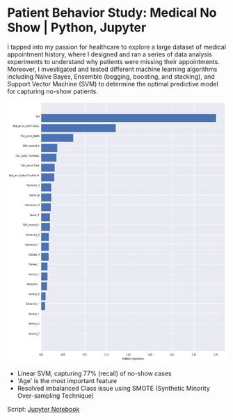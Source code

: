 # Patient Behavior Study: Medical No Show | Python, Jupyter
I tapped into my passion for healthcare to explore a large dataset of medical appointment history, where I designed and ran a series of data analysis experiments to understand why patients were missing their appointments. Moreover, I investigated and tested different machine learning algorithms including Naïve Bayes, Ensemble (begging, boosting, and stacking), and Support Vector Machine (SVM) to determine the optimal predictive model for capturing no-show patients.

<p align="left">
  <img width="800" height="600" src="/featureimportance.PNG">
</p>

* Linear SVM, capturing 77% (recall) of no-show cases
* 'Age' is the most important feature
* Resolved imbalanced Class issue using SMOTE (Synthetic Minority Over-sampling Technique)

Script: [Jupyter Notebook](/medical_noshow%20prediction.ipynb)

